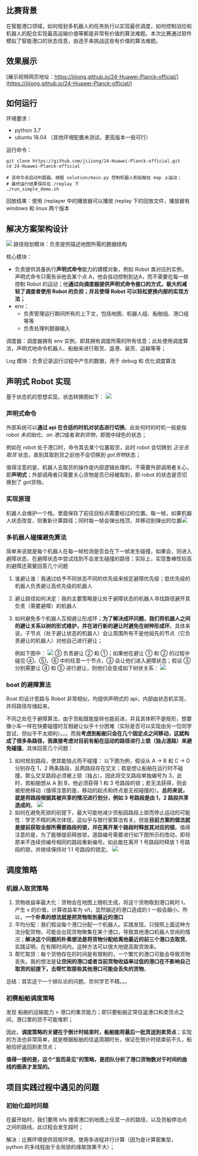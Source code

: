 ## 比赛背景

在智能港口领域，如何规划多机器人的任务执行以实现最优调度，如何控制泊位和机器人的配合实现最高运输价值等都是非常有价值的算法难题。本次比赛通过软件模拟了智能港口的状态信息，由选手来挑战这些有价值的算法难题。

## 效果展示
[展示视频网页地址：https://jiiiong.github.io/24-Huawei-Planck-official/](https://jiiiong.github.io/24-Huawei-Planck-official/)

## 如何运行

环境要求：
- python 3.7
- ubuntu 18.04
（其他环境配置未测试，更高版本一般可行）

运行命令：
```
git clone https://github.com/jiiiong/24-Huawei-Planck-official.git
cd 24-Huawei-Planck-official

# 该命令会启动判题器，根据 solution/main.py 控制机器人和船舶在 map 上运动；
# 最终运行结果保存在 /replay 下
./run_simple_demo.sh
```

回放结果：使用 /replayer 中的播放器可以播放 /replay 下的回放文件，播放器有 windows 和 linux 两个版本

## 解决方案架构设计
![](./docs/assets/architecture.png)
路径规划模块：负责提供描述地图所需的数据结构

核心模块：
- 负责提供具备执行**声明式命令**能力的建模对象，例如 Robot 类对应的实例，声明式命令只需告诉他去某个点 A，他会自动控制到达A，而不需要在每一帧控制 Robot 的运动；他**通过向调度器提供声明式命令接口的方式，极大的减轻了调度者使用 Robot 的负担；并且使得 Robot 可以轻松更换内部的实现方法；**
- env：
	- 负责管理运行期间所有的上下文，包括地图、机器人组、船舶组、港口组等等
	- 负责处理判题器输入

 调度器：调度器拥有 env 实例，即其拥有调度所需的所有信息；此处使用调度算法，声明式地命令机器人、船舶来进行取货、返港、装货、运输等等；


Log 模块：负责记录运行过程中产生的数据，用于 debug 和 优化调度算法

## 声明式 Robot 实现

基于状态机的思想实现，状态转换图如下：
![](./docs/assets/robot-state-machine.png)
### **声明式命令**
外部系统可以**通过 api 在合适的时机对状态进行切换**。此处何时的时机一般是指 robot *未初始化*、*on 港口*或者*取到货物*，即图中绿色的状态；

例如在 robot 处于港口时，命令其去某个位置取货，此时 robot 会切换到 *正在去取货* 状态，直到其取到货之前他不会切换到 *got货物*状态；

值得注意的是，机器人去取货的操作是内部逻辑处理的，不需要外部调用者关心，即**声明式**；外部调用者只需要关心货物是否已经被取到，即 robot 的状态是否切换到了 got货物。

### 实现原理
机器人会维护一个栈，里面保存了前往目标点需要经过的位置。每一帧，如果机器人状态改变，则重新计算路径；同时每一帧会弹出栈顶，并移动到弹出的位置![](./docs/assets/declare.png)

### 多机器人碰撞避免算法
简单来说就是每个机器人在每一帧检测是否会在下一帧发生碰撞，如果会，则进入避障状态，在避障状态中尝试找到不会发生碰撞的路径；实际上，实现鲁棒性较高的避障还需要回答几个问题
1. 谁避让谁：我通过给予不同状态不同的优先级来规定避障优先级；低优先级的机器人负责避让高优先级的机器人
2. 避让路径如何决定：我的主要策略是让处于避障状态的机器人寻找路径避开其负责（需要避障）的机器人
3. 如何避免多个机器人互相避让形成环；**为了解决成环问题，我们将机器人之间的避让关系以树的形式维护，并在进行新的避让时避免在树种形成环**。具体来说，子节点（处于避让状态的机器人）会让周围所有不是他祖先的节点（它负责避让的机器人）对他自己进行避让；

    例如下图中：
![](./docs/assets/collision-avoidance.png)
③ 负责避让 ② 和 ①；如果他在避让 ① 和 ② 的过程中碰见 ④，⑤，⑥ 中的任意一个节点，③ 会让他们进入避障状态；假设 ③ 分别需要让 ④ 和 ⑤ 进行避让，则他们会变成如下树状关系：
![](./docs/assets/tree.png)

### boat 的避障算法 
Boat 的设计思路与 Robot 非常相似，均提供声明式的 api，内部由状态机实现，并将路径存储起来。

不同之处在于避障算法，由于货船既能旋转也能前进，并且其体积不是矩形，想要像小车一样在快要碰撞时互相避让似乎十分困难（实际是否可以实现由另一位同学尝试，但似乎不太顺利）。。。而我**考虑到船舶只会在几个固定点之间移动，这就构成了很多条路径，我直接考虑对目前有船在运动的路径进行上锁（独占道路）来避免碰撞**。具体回答几个问题：
1. 如何规划路段，使其能独占而不碰撞：
	以下图为例，假设从 A -> B 和 C -> D 分别存在 1，2 两条路段，且两路段存在交叉；若是想让船舶在运行时不碰撞，那么交叉路段必须被上锁（独占）。因此将交叉路段单独编号为 3，此时，若船舶想从 A 到 B，他必须获得 1 和 3 号路段的锁；若无法获得，则会被拒绝移动（值得注意的是，移动的起点和终点是无视碰撞的）。**总的来说，就是将路段根据其被共享的情况进行划分，例如 3 号路段是由 1，2 路段共享造成的**。
![](./docs/assets/path-segment.png)
2. 如何在避免死锁的前提下，最大可能地减少货船因路段上锁而停止运动的可能性：学艺不精的再次体现，这似乎与银行家算法有关。但是**目前方案的做法就是提前获取全部所需要路段的锁，并在离开某个路段时释放其对应的锁**。值得注意的是，为了能够提前释放锁，道路编号需要进行如下图所示的改动，即将原来不连续但编号相同的路段重新编号。如此能在离开 1 号路段时释放 1 号路段的锁，并继续保持对 1.1 号路段的锁定。
![](./docs/assets/more-segments.png)
## 调度策略
### 机器人取货策略
1. 货物收益率最大化：货物会在地图上随机生成，将这个货物取到港口耗时 t，产生 v 的价值，计算收益率为 v/t，显然越近的港口造成的 t 一般会越小。所以，**一个朴素的想法就是把货物取到最近的港口**
2. 平均分配：我们假设每个港口分配一个机器人。实践发现，只按照上面这种方法分配货物，可能会出现货物聚集在某个港口，导致其他港口机器人空闲的情况；**解决这个问题的朴素想法是将货物分配给离他最近的前三个港口去取货**。实践证明，在有限时间内，这种方法可以很大地提高取货效率。
3. 帮忙取货：每个货物存在的时间是有限制的，一个繁忙的港口可能会导致货物丢失。我的想法是**让空闲的港口或者当前货物收益率过低的港口在不影响自己取货的前提下，去帮忙取那些其他港口可能会丢失的货物**。

总结：其实这个一个排队论的问题，奈何学艺不精。。。

### 初赛船舶调度策略
发现 船舶的运输能力 > 港口的集货能力；即只要船舶正常往返港口和卖货点之间，港口里的货不可能堆积；

因此，**调度策略的关键在于倒计时结束时，船舶能将最后一批货送到卖货点**；实现的方法也非常简单，就是根据船舶的往返周期时长，保证在倒计时结束前不久，船舶恰好返回到卖货点；

**值得一提的是，这个“显而易见”的策略，是团队分析了港口货物数对于时间的曲线的图表才发现的。**


## 项目实践过程中遇见的问题
### 初始化超时问题
在最开始时，我们要用 bfs 搜索港口到地图上任意一点的路径，以及货船停泊点之间的路线，此过程会发生超时；

解决：比赛环境提供双核环境，使用多进程并行计算（因为是计算密集型，python 的多线程由于全局锁的缘故效果不大）；